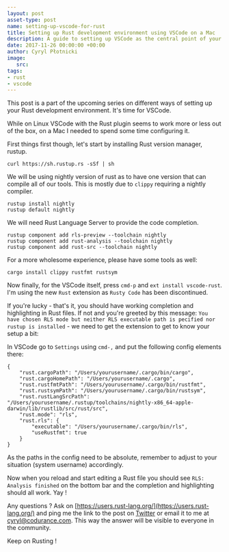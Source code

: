 ```yaml
---
layout: post
asset-type: post
name: setting-up-vscode-for-rust
title: Setting up Rust development environment using VSCode on a Mac
description: A guide to setting up VSCode as the central point of your Rust development experience
date: 2017-11-26 00:00:00 +00:00
author: Cyryl Płotnicki
image:
   src: 
tags:
- rust
- vscode
---
```


This post is a part of the upcoming series on different ways of setting up your Rust development environment. It's time for VSCode.

While on Linux VSCode with the Rust plugin seems to work more or less out of the box, on a Mac I needed to spend some time configuring it.

First things first though, let's start by installing Rust version manager, rustup.

```
curl https://sh.rustup.rs -sSf | sh
```

We will be using nightly version of rust as to have one version that can compile all of our tools. This is mostly due to `clippy` requiring a nightly compiler.

```
rustup install nightly
rustup default nightly
```

We will need Rust Language Server to provide the code completion.

```
rustup component add rls-preview --toolchain nightly
rustup component add rust-analysis --toolchain nightly
rustup component add rust-src --toolchain nightly
```

For a more wholesome experience, please have some tools as well:

```
cargo install clippy rustfmt rustsym
```

Now finally, for the VSCode itself, press `cmd-p` and `ext install vscode-rust`. I'm using the new `Rust` extension as `Rusty Code` has been discontinued.

If you're lucky - that's it, you should have working completion and highlighting in Rust files.
If not and you're greeted by this message: `You have chosen RLS mode but neither RLS executable path is pecified nor rustup is installed` - we need to get the extension to get to know your setup a bit:

In VSCode go to `Settings` using `cmd-,` and put the following config elements there:

```
{
    "rust.cargoPath": "/Users/yourusername/.cargo/bin/cargo",
    "rust.cargoHomePath": "/Users/yourusername/.cargo",
    "rust.rustfmtPath": "/Users/yourusername/.cargo/bin/rustfmt",
    "rust.rustsymPath": "/Users/yourusername/.cargo/bin/rustsym",
    "rust.rustLangSrcPath": "/Users/yourusername/.rustup/toolchains/nightly-x86_64-apple-darwin/lib/rustlib/src/rust/src",
    "rust.mode": "rls",
    "rust.rls": {
        "executable": "/Users/yourusername/.cargo/bin/rls",
        "useRustfmt": true
    }
}
```
As the paths in the config need to be absolute, remember to adjust to your situation (system username) accordingly.

Now when you reload and start editing a Rust file you should see `RLS: Analysis finished` on the bottom bar and the completion and highlighting should all work. Yay !

Any questions ? Ask on [https://users.rust-lang.org/](https://users.rust-lang.org/) and ping me the link to the post on [Twitter](https://twitter.com/cyplo) or email it to me at [cyryl@codurance.com](mailto:cyryl@codurance.com). This way the answer will be visible to everyone in the community.

Keep on Rusting !
